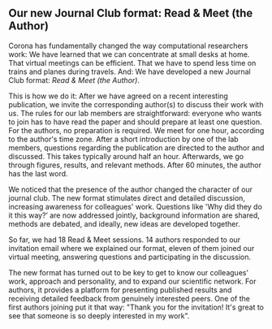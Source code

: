 ## Our new Journal Club format: Read & Meet (the Author)

Corona has fundamentally changed the way computational researchers work: We have learned that we can concentrate at small desks at home. That virtual meetings can be efficient. That we have to spend less time on trains and planes during travels. And: We have developed a new Journal Club format: *Read & Meet (the Author)*.

This is how we do it: After we have agreed on a recent interesting publication, we invite the corresponding author(s) to discuss their work with us. The rules for our lab members are straightforward: everyone who wants to join has to have read the paper and should prepare at least one question. For the authors, no preparation is required. We meet for one hour, according to the author's time zone. After a short introduction by one of the lab members, questions regarding the publication are directed to the author and discussed. This takes typically around half an hour. Afterwards, we go through figures, results, and relevant methods. After 60 minutes, the author has the last word. 

We noticed that the presence of the author changed the character of our journal club.  The new format stimulates direct and detailed discussion, increasing awareness for colleagues' work. Questions like 'Why did they do it this way?’ are now addressed jointly, background information are shared, methods are debated, and ideally, new ideas are developed together.

So far, we had 18 Read & Meet sessions. 14 authors responded to our invitation email where we explained our format, eleven of them joined our virtual meeting, answering questions and participating in the discussion.

The new format has turned out to be key to get to know our colleagues’ work, approach and personality, and to expand our scientific network. For authors, it provides a platform for presenting published results and receiving detailed feedback from genuinely interested peers. One of the first authors joining put it that way: "Thank you for the invitation! It's great to see that someone is so deeply interested in my work".
